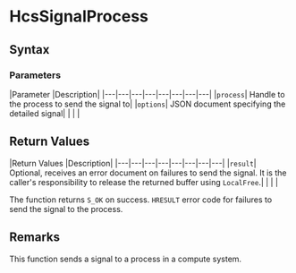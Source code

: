 # HcsSignalProcess

## Syntax

### Parameters
|Parameter     |Description|
|---|---|---|---|---|---|---|---| 
|`process`| Handle to the process to send the signal to|
|`options`| JSON document specifying the detailed signal|
|    |    | 



## Return Values
|Return Values     |Description|
|---|---|---|---|---|---|---|---| 
|`result`| Optional, receives an error document on failures to send the signal. It is the caller's responsibility to release the returned buffer using `LocalFree`.|
|    |    | 

The function returns `S_OK` on success. `HRESULT` error code for failures to send the signal to the process.

## Remarks
This function sends a signal to a process in a compute system.
